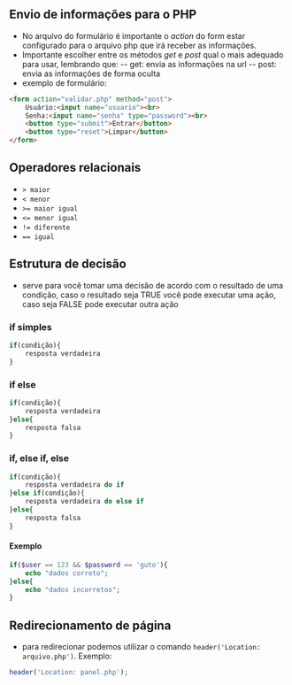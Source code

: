 ## Envio de informações para o PHP
- No arquivo do formulário é importante o *action* do form estar configurado para o arquivo php que irá receber as informações.
- Importante escolher entre os métodos *get* e *post* qual o mais adequado para usar, lembrando que:
-- get: envia as informações na url
-- post: envia as informações de forma oculta
- exemplo de formulário:
```html
<form action="validar.php" method="post">
    Usuário:<input name="usuario"><br>
    Senha:<input name="senha" type="password"><br>
    <button type="submit">Entrar</button>
    <button type="reset">Limpar</button>
</form>
```

## Operadores relacionais
- `> maior`
- `< menor`
- `>= maior igual`
- `<= menor igual`
- `!= diferente`
- `== igual`

## Estrutura de decisão
- serve para você tomar uma decisão de acordo com o resultado de uma condição, caso o resultado seja TRUE você pode executar uma ação, caso seja FALSE pode executar outra ação

### if simples
```php
if(condição){
    resposta verdadeira
}
```

### if else
```php
if(condição){
    resposta verdadeira
}else{
    resposta falsa
}
```

### if, else if, else
```php
if(condição){
    resposta verdadeira do if
}else if(condição){
    resposta verdadeira do else if
}else{
    resposta falsa
}
```
#### Exemplo
```php
if($user == 123 && $password == 'guto'){
    echo "dados correto";
}else{
    echo "dados incorretos";
}
```

## Redirecionamento de página
- para redirecionar podemos utilizar o comando `header('Location: arquivo.php')`. Exemplo:
```php
header('Location: panel.php');